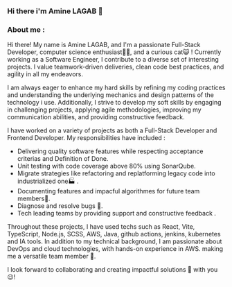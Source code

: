 ### Hi there i'm Amine LAGAB 👋

### About me :  
Hi there! My name is Amine LAGAB, and I'm a passionate Full-Stack
Developer, computer science enthusiast👨‍💻, and a curious cat😺 ! Currently
working as a Software Engineer, I contribute to a diverse set of
interesting projects. I value teamwork-driven deliveries, clean code
best practices, and agility in all my endeavors.

I am always eager to enhance my hard skills by refining my coding
practices and understanding the underlying mechanics and design patterns of the technology i use.
Additionally, I strive to develop my soft skills by engaging in
challenging projects, applying agile methodologies, improving my
communication abilities, and providing constructive feedback.

I have worked on a variety of projects as both a Full-Stack Developer
and Frontend Developer. My responsibilities have included : 
- Delivering quality software features while respecting acceptance criterias and Definition of Done.
- Unit testing with code coverage above 80% using SonarQube.
- Migrate strategies like refactoring and replatforming legacy code into industrialized one🏭 .
- Documenting features and impacful algorithmes for future team members📘.
- Diagnose and resolve bugs 🐞.
- Tech leading teams by providing support and constructive feedback .

Throughout these projects, I have used techs such as React, Vite, TypeScript, Node.js, SCSS, AWS, Java, github actions, jenkins, kubernetes and IA tools.
In addition to my technical background, I am passionate about DevOps and cloud technologies, with hands-on experience in AWS. making me a versatile team member 🐙.

I look forward to collaborating and creating impactful solutions 🚀 with you 😉!
